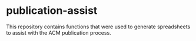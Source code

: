 # publication-assist
This repository contains functions that were used to generate spreadsheets to assist with the ACM publication process.
